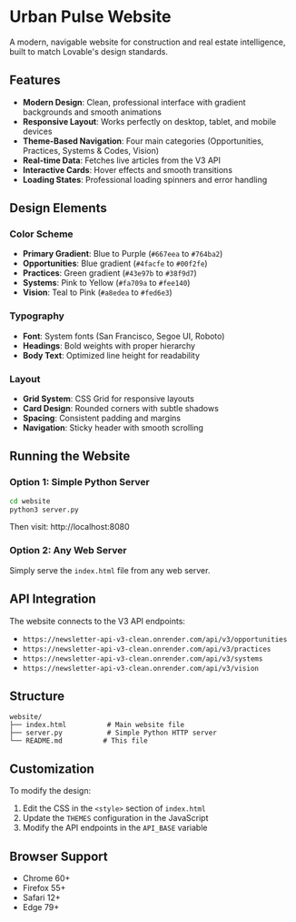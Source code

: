 # Urban Pulse Website

A modern, navigable website for construction and real estate intelligence, built to match Lovable's design standards.

## Features

- **Modern Design**: Clean, professional interface with gradient backgrounds and smooth animations
- **Responsive Layout**: Works perfectly on desktop, tablet, and mobile devices
- **Theme-Based Navigation**: Four main categories (Opportunities, Practices, Systems & Codes, Vision)
- **Real-time Data**: Fetches live articles from the V3 API
- **Interactive Cards**: Hover effects and smooth transitions
- **Loading States**: Professional loading spinners and error handling

## Design Elements

### Color Scheme
- **Primary Gradient**: Blue to Purple (`#667eea` to `#764ba2`)
- **Opportunities**: Blue gradient (`#4facfe` to `#00f2fe`)
- **Practices**: Green gradient (`#43e97b` to `#38f9d7`)
- **Systems**: Pink to Yellow (`#fa709a` to `#fee140`)
- **Vision**: Teal to Pink (`#a8edea` to `#fed6e3`)

### Typography
- **Font**: System fonts (San Francisco, Segoe UI, Roboto)
- **Headings**: Bold weights with proper hierarchy
- **Body Text**: Optimized line height for readability

### Layout
- **Grid System**: CSS Grid for responsive layouts
- **Card Design**: Rounded corners with subtle shadows
- **Spacing**: Consistent padding and margins
- **Navigation**: Sticky header with smooth scrolling

## Running the Website

### Option 1: Simple Python Server
```bash
cd website
python3 server.py
```
Then visit: http://localhost:8080

### Option 2: Any Web Server
Simply serve the `index.html` file from any web server.

## API Integration

The website connects to the V3 API endpoints:
- `https://newsletter-api-v3-clean.onrender.com/api/v3/opportunities`
- `https://newsletter-api-v3-clean.onrender.com/api/v3/practices`
- `https://newsletter-api-v3-clean.onrender.com/api/v3/systems`
- `https://newsletter-api-v3-clean.onrender.com/api/v3/vision`

## Structure

```
website/
├── index.html          # Main website file
├── server.py           # Simple Python HTTP server
└── README.md          # This file
```

## Customization

To modify the design:
1. Edit the CSS in the `<style>` section of `index.html`
2. Update the `THEMES` configuration in the JavaScript
3. Modify the API endpoints in the `API_BASE` variable

## Browser Support

- Chrome 60+
- Firefox 55+
- Safari 12+
- Edge 79+

